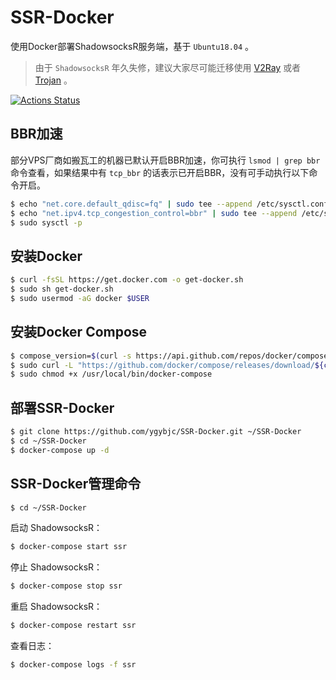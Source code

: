 # SSR-Docker
使用Docker部署ShadowsocksR服务端，基于 `Ubuntu18.04` 。

> 由于 `ShadowsocksR` 年久失修，建议大家尽可能迁移使用 [V2Ray](https://www.v2fly.org/) 或者 [Trojan](https://github.com/trojan-gfw/trojan) 。

[![Actions Status](https://img.shields.io/github/workflow/status/winterssy/SSR-Docker/Publish%20Docker/master?label=Publish%20Docker&logo=appveyor)](https://github.com/winterssy/SSR-Docker/actions)

## BBR加速
部分VPS厂商如搬瓦工的机器已默认开启BBR加速，你可执行 `lsmod | grep bbr` 命令查看，如果结果中有 `tcp_bbr` 的话表示已开启BBR，没有可手动执行以下命令开启。
```sh
$ echo "net.core.default_qdisc=fq" | sudo tee --append /etc/sysctl.conf
$ echo "net.ipv4.tcp_congestion_control=bbr" | sudo tee --append /etc/sysctl.conf
$ sudo sysctl -p
```

## 安装Docker
```sh
$ curl -fsSL https://get.docker.com -o get-docker.sh
$ sudo sh get-docker.sh
$ sudo usermod -aG docker $USER
```

## 安装Docker Compose
```sh
$ compose_version=$(curl -s https://api.github.com/repos/docker/compose/releases/latest | grep 'tag_name' | cut -d\" -f4)
$ sudo curl -L "https://github.com/docker/compose/releases/download/${compose_version}/docker-compose-$(uname -s)-$(uname -m)" -o /usr/local/bin/docker-compose
$ sudo chmod +x /usr/local/bin/docker-compose
```

## 部署SSR-Docker
```sh
$ git clone https://github.com/ygybjc/SSR-Docker.git ~/SSR-Docker
$ cd ~/SSR-Docker
$ docker-compose up -d
```

## SSR-Docker管理命令
```sh
$ cd ~/SSR-Docker
```
启动 ShadowsocksR：
```sh
$ docker-compose start ssr
```
停止 ShadowsocksR：
```sh
$ docker-compose stop ssr
```
重启 ShadowsocksR：
```sh
$ docker-compose restart ssr
```
查看日志：
```sh
$ docker-compose logs -f ssr
```
